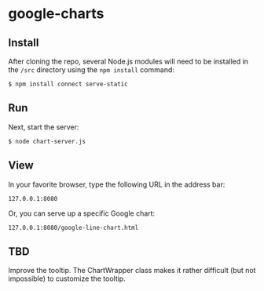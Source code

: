 # google-charts

## Install

After cloning the repo, several Node.js modules will need to be installed in the `/src` directory using the `npm install` command:

```
$ npm install connect serve-static
```

## Run

Next, start the server:

```
$ node chart-server.js
```

## View

In your favorite browser, type the following URL in the address bar:

```
127.0.0.1:8080
```

Or, you can serve up a specific Google chart:

```
127.0.0.1:8080/google-line-chart.html
```

## TBD

Improve the tooltip. The ChartWrapper class makes it rather difficult (but not impossible) to customize the tooltip.

